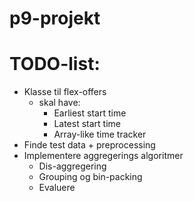 # p9-projekt
# TODO-list:
- Klasse til flex-offers
    - skal have:
        - Earliest start time
        - Latest start time
        - Array-like time tracker 
- Finde test data + preprocessing
- Implementere aggregerings algoritmer
    - Dis-aggregering
    - Grouping og bin-packing
    - Evaluere 
